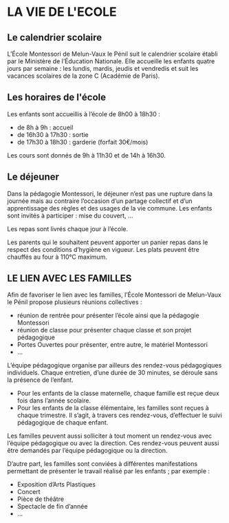 
# LA VIE DE L'ECOLE

## Le calendrier scolaire

L’École Montessori de Melun-Vaux le Pénil suit le calendrier scolaire établi par le Ministère de l’Éducation Nationale. Elle accueille les enfants quatre jours par semaine : les lundis, mardis, jeudis et vendredis et suit les vacances scolaires de la zone C (Académie de Paris).

## Les horaires de l'école


Les enfants sont accueillis à l’école de 8h00 à 18h30 :
-	de 8h à 9h : accueil 
-	de 16h30 à 17h30 : sortie 
-	de 17h30 à 18h30 : garderie (forfait 30€/mois)


Les cours sont donnés de 9h à 11h30 et de 14h à 16h30.


## Le déjeuner

Dans la pédagogie Montessori, le déjeuner n’est pas une rupture dans la journée mais au contraire l’occasion d’un partage collectif et d’un apprentissage des règles et des usages de la vie commune. Les enfants sont invités à participer : mise du couvert, ... 


Les repas sont livrés chaque jour à l’école.


Les parents qui le souhaitent peuvent apporter un panier repas dans le respect des  conditions d’hygiène en vigueur. Les plats peuvent être chauffés au four à 110°C maximum. 


## LE LIEN AVEC LES FAMILLES

Afin de favoriser le lien avec les familles, l’École Montessori de Melun-Vaux le Pénil propose plusieurs réunions collectives :  
-	réunion de rentrée pour présenter l’école ainsi que la pédagogie Montessori
-	réunion de classe pour présenter chaque classe et son projet pédagogique
-	Portes Ouvertes pour présenter, entre autre,  le matériel Montessori 
-	…  


L’équipe pédagogique organise par ailleurs des rendez-vous pédagogiques individuels. Chaque entretien, d’une durée de 30 minutes, se déroule sans la présence de l’enfant.  
-	Pour les enfants de la classe maternelle, chaque famille est reçue deux fois dans l’année scolaire.
-	Pour les enfants de la classe élémentaire, les familles sont reçues à chaque trimestre.
Il s’agit, à travers ces rendez-vous, d’effectuer  le suivi pédagogique de chaque enfant.  

Les familles peuvent aussi solliciter à tout moment un rendez-vous avec l’équipe pédagogique ou avec la direction. Ces rendez-vous peuvent aussi être demandés par l’équipe pédagogique ou la direction.  


D’autre part, les familles sont conviées à différentes manifestations permettant de présenter le travail réalisé par les enfants ; par exemple :
-	Exposition d’Arts Plastiques
-	Concert
-	Pièce de théâtre 
-	Spectacle de fin d’année
-	…


